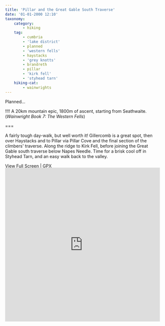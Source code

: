 ```yaml
---
title: 'Pillar and the Great Gable South Traverse'
date: '01-01-2000 12:10'
taxonomy:
    category:
        - hiking
    tag:
        - cumbria
        - 'lake district'
        - planned
        - 'western fells'
        - haystacks
        - 'grey knotts'
        - brandreth
        - pillar
        - 'kirk fell'
        - 'styhead tarn'
    hiking-cat:
        - wainwrights
---
```


Planned...

!!!! A 20km mountain epic, 1800m of ascent, starting from Seathwaite. (*Wainwright Book 7: The Western Fells*)

===

A fairly tough day-walk, but well worth it! Gillercomb is a great spot, then over Haystacks and to Pillar via Pillar Cove and the final section of the climbers' traverse. Along the ridge to Kirk Fell, before joining the Great Gable south traverse below Napes Needle. Time for a brisk cool off in Styhead Tarn, and an easy walk back to the valley.

[View Full Screen](https://map.mootparadox.com/full/pillar-plan) | [GPX](https://map.mootparadox.com/gpx/pillar-plan)  
<p><iframe src="https://map.mootparadox.com/embed/pillar-plan" height="500" width="100%" style="border:none; margin-top:-1.2em;"></iframe></p>